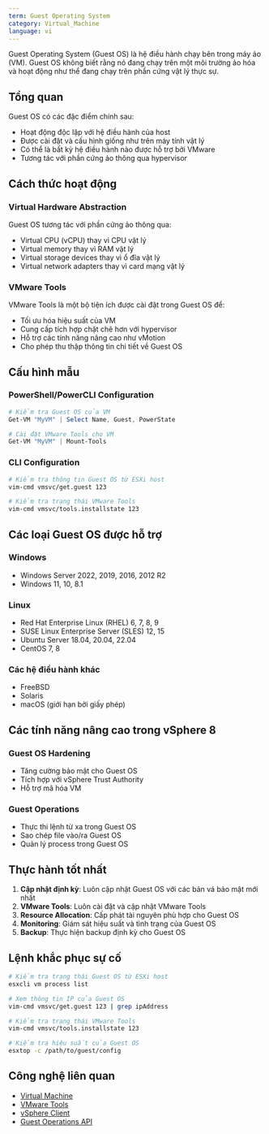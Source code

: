 ```yaml
---
term: Guest Operating System
category: Virtual_Machine
language: vi
---
```


Guest Operating System (Guest OS) là hệ điều hành chạy bên trong máy ảo (VM). Guest OS không biết rằng nó đang chạy trên một môi trường ảo hóa và hoạt động như thể đang chạy trên phần cứng vật lý thực sự.

## Tổng quan

Guest OS có các đặc điểm chính sau:
- Hoạt động độc lập với hệ điều hành của host
- Được cài đặt và cấu hình giống như trên máy tính vật lý
- Có thể là bất kỳ hệ điều hành nào được hỗ trợ bởi VMware
- Tương tác với phần cứng ảo thông qua hypervisor

## Cách thức hoạt động

### Virtual Hardware Abstraction
Guest OS tương tác với phần cứng ảo thông qua:
- Virtual CPU (vCPU) thay vì CPU vật lý
- Virtual memory thay vì RAM vật lý
- Virtual storage devices thay vì ổ đĩa vật lý
- Virtual network adapters thay vì card mạng vật lý

### VMware Tools
VMware Tools là một bộ tiện ích được cài đặt trong Guest OS để:
- Tối ưu hóa hiệu suất của VM
- Cung cấp tích hợp chặt chẽ hơn với hypervisor
- Hỗ trợ các tính năng nâng cao như vMotion
- Cho phép thu thập thông tin chi tiết về Guest OS

## Cấu hình mẫu

### PowerShell/PowerCLI Configuration
```powershell
# Kiểm tra Guest OS của VM
Get-VM "MyVM" | Select Name, Guest, PowerState

# Cài đặt VMware Tools cho VM
Get-VM "MyVM" | Mount-Tools
```

### CLI Configuration
```bash
# Kiểm tra thông tin Guest OS từ ESXi host
vim-cmd vmsvc/get.guest 123

# Kiểm tra trạng thái VMware Tools
vim-cmd vmsvc/tools.installstate 123
```

## Các loại Guest OS được hỗ trợ

### Windows
- Windows Server 2022, 2019, 2016, 2012 R2
- Windows 11, 10, 8.1

### Linux
- Red Hat Enterprise Linux (RHEL) 6, 7, 8, 9
- SUSE Linux Enterprise Server (SLES) 12, 15
- Ubuntu Server 18.04, 20.04, 22.04
- CentOS 7, 8

### Các hệ điều hành khác
- FreeBSD
- Solaris
- macOS (giới hạn bởi giấy phép)

## Các tính năng nâng cao trong vSphere 8

### Guest OS Hardening
- Tăng cường bảo mật cho Guest OS
- Tích hợp với vSphere Trust Authority
- Hỗ trợ mã hóa VM

### Guest Operations
- Thực thi lệnh từ xa trong Guest OS
- Sao chép file vào/ra Guest OS
- Quản lý process trong Guest OS

## Thực hành tốt nhất

1. **Cập nhật định kỳ**: Luôn cập nhật Guest OS với các bản vá bảo mật mới nhất
2. **VMware Tools**: Luôn cài đặt và cập nhật VMware Tools
3. **Resource Allocation**: Cấp phát tài nguyên phù hợp cho Guest OS
4. **Monitoring**: Giám sát hiệu suất và tình trạng của Guest OS
5. **Backup**: Thực hiện backup định kỳ cho Guest OS

## Lệnh khắc phục sự cố

```bash
# Kiểm tra trạng thái Guest OS từ ESXi host
esxcli vm process list

# Xem thông tin IP của Guest OS
vim-cmd vmsvc/get.guest 123 | grep ipAddress

# Kiểm tra trạng thái VMware Tools
vim-cmd vmsvc/tools.installstate 123

# Kiểm tra hiệu suất của Guest OS
esxtop -c /path/to/guest/config
```

## Công nghệ liên quan

- [Virtual Machine](/glossary/term/virtual-machine.md)
- [VMware Tools](/glossary/term/vmware-tools.md)
- [vSphere Client](/glossary/term/vsphere-client.md)
- [Guest Operations API](/glossary/term/guest-operations-api)